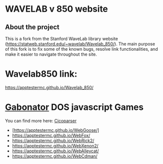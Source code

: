 # WAVELAB v 850 website

## About the project

This is a fork from the Stanford WaveLab library website (https://statweb.stanford.edu/~wavelab/Wavelab_850/). The main purpose of this fork is to fix some of the known bugs, resolve link functionalities, and make it easier to navigate throughout the site.

# Wavelab850 link:
https://apptestermc.github.io/Wavelab_850/

# [Gabonator](https://github.com/gabonator) DOS javascript Games

You can find more here: [Cicoparser](https://github.com/gabonator/Education/blob/c6f5cc670aa801e686919b1485171cf502b253fd/2021/CicoParser/readme.md)

* [https://apptestermc.github.io/WebGoose/]
* https://apptestermc.github.io/WebFox/
* https://apptestermc.github.io/WebRick2/
* https://apptestermc.github.io/WebXenon2/
* https://apptestermc.github.io/WebAlleycat/
* https://apptestermc.github.io/WebCdman/
